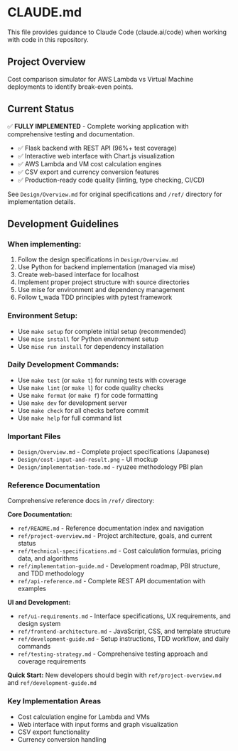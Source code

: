 # CLAUDE.md

This file provides guidance to Claude Code (claude.ai/code) when working with code in this repository.

## Project Overview

Cost comparison simulator for AWS Lambda vs Virtual Machine deployments to identify break-even points.

## Current Status

✅ **FULLY IMPLEMENTED** - Complete working application with comprehensive testing and documentation.

- ✅ Flask backend with REST API (96%+ test coverage)
- ✅ Interactive web interface with Chart.js visualization
- ✅ AWS Lambda and VM cost calculation engines
- ✅ CSV export and currency conversion features
- ✅ Production-ready code quality (linting, type checking, CI/CD)

See `Design/Overview.md` for original specifications and `/ref/` directory for implementation details.

## Development Guidelines

### When implementing:
1. Follow the design specifications in `Design/Overview.md`
2. Use Python for backend implementation (managed via mise)
3. Create web-based interface for localhost
4. Implement proper project structure with source directories
5. Use mise for environment and dependency management
6. Follow t_wada TDD principles with pytest framework

### Environment Setup:
- Use `make setup` for complete initial setup (recommended)
- Use `mise install` for Python environment setup
- Use `mise run install` for dependency installation

### Daily Development Commands:
- Use `make test` (or `make t`) for running tests with coverage
- Use `make lint` (or `make l`) for code quality checks
- Use `make format` (or `make f`) for code formatting
- Use `make dev` for development server
- Use `make check` for all checks before commit
- Use `make help` for full command list

### Important Files
- `Design/Overview.md` - Complete project specifications (Japanese)
- `Design/cost-input-and-result.png` - UI mockup
- `Design/implementation-todo.md` - ryuzee methodology PBI plan

### Reference Documentation
Comprehensive reference docs in `/ref/` directory:

**Core Documentation:**
- `ref/README.md` - Reference documentation index and navigation
- `ref/project-overview.md` - Project architecture, goals, and current status
- `ref/technical-specifications.md` - Cost calculation formulas, pricing data, and algorithms
- `ref/implementation-guide.md` - Development roadmap, PBI structure, and TDD methodology
- `ref/api-reference.md` - Complete REST API documentation with examples

**UI and Development:**
- `ref/ui-requirements.md` - Interface specifications, UX requirements, and design system
- `ref/frontend-architecture.md` - JavaScript, CSS, and template structure
- `ref/development-guide.md` - Setup instructions, TDD workflow, and daily commands
- `ref/testing-strategy.md` - Comprehensive testing approach and coverage requirements

**Quick Start:** New developers should begin with `ref/project-overview.md` and `ref/development-guide.md`

### Key Implementation Areas
- Cost calculation engine for Lambda and VMs
- Web interface with input forms and graph visualization
- CSV export functionality
- Currency conversion handling
